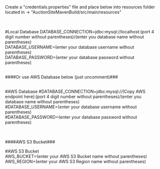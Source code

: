 Create a "credentials.properties" file and place below into resources folder located in -> "AuctionSiteMavenBuild/src/main/resources"

<br>
<br>
#Local Database
DATABASE_CONNECTION=jdbc:mysql://localhost:(port 4 digit number without parentheses)/(enter you database name without parentheses)
<br>DATABASE_USERNAME=(enter your database username without parentheses)
<br>DATABASE_PASSWORD=(enter your database password without parentheses)

<br>####Or use AWS Database below (just uncomment)###

<br>#AWS Database
#DATABASE_CONNECTION=jdbc:mysql://(Copy AWS endpoint here):(port 4 digit number without parentheses)/(enter you database name without parentheses)
<br>#DATABASE_USERNAME=(enter your database username without parentheses)
<br>#DATABASE_PASSWORD=(enter your database password without parentheses)

<br><br>####AWS S3 Bucket###

#AWS S3 Bucket
<br>AWS_BUCKET=(enter your AWS S3 Bucket name without parentheses)
<br>AWS_REGION=(enter your AWS S3 Region name without parentheses)
